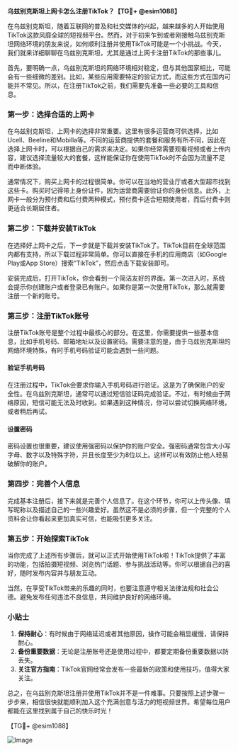 **乌兹别克斯坦上网卡怎么注册TikTok？【TG💪+ @esim1088】**

在乌兹别克斯坦，随着互联网的普及和社交媒体的兴起，越来越多的人开始使用TikTok这款风靡全球的短视频平台。然而，对于初来乍到或者刚接触乌兹别克斯坦网络环境的朋友来说，如何顺利注册并使用TikTok可能是一个小挑战。今天，我们就来详细聊聊在乌兹别克斯坦，尤其是通过上网卡注册TikTok的那些事儿。

首先，要明确一点，乌兹别克斯坦的网络环境相对稳定，但与其他国家相比，可能会有一些细微的差别。比如，某些应用需要特定的验证方式，而这些方式在国内可能并不常见。所以，在注册TikTok之前，我们需要先准备一些必要的工具和信息。

### 第一步：选择合适的上网卡

在乌兹别克斯坦，上网卡的选择非常重要。这里有很多运营商可供选择，比如Ucell、Beeline和Mobilla等。不同的运营商提供的套餐和服务有所不同，因此在选择上网卡时，可以根据自己的需求来决定。如果你经常需要观看视频或者上传内容，建议选择流量较大的套餐，这样能保证你在使用TikTok时不会因为流量不足而中断体验。

通常情况下，购买上网卡的过程很简单。你可以在当地的营业厅或者大型超市找到这些卡。购买时记得带上身份证件，因为运营商需要验证你的身份信息。此外，上网卡一般分为预付费和后付费两种模式，预付费卡适合短期使用者，而后付费卡则更适合长期居住者。

### 第二步：下载并安装TikTok

在选择好上网卡之后，下一步就是下载并安装TikTok了。TikTok目前在全球范围内都有支持，所以下载过程非常简单。你可以直接在手机的应用商店（如Google Play或App Store）搜索“TikTok”，然后点击下载安装即可。

安装完成后，打开TikTok，你会看到一个简洁友好的界面。第一次进入时，系统会提示你创建账户或者登录已有账户。如果你是第一次使用TikTok，那么就需要注册一个新的账号。

### 第三步：注册TikTok账号

注册TikTok账号是整个过程中最核心的部分。在这里，你需要提供一些基本信息，比如手机号码、邮箱地址以及设置密码。需要注意的是，由于乌兹别克斯坦的网络环境特殊，有时手机号码验证可能会遇到一些问题。

#### 验证手机号码

在注册过程中，TikTok会要求你输入手机号码进行验证。这是为了确保账户的安全性。在乌兹别克斯坦，通常可以通过短信验证码完成验证。不过，有时候由于网络原因，短信可能无法及时收到。如果遇到这种情况，你可以尝试切换网络环境，或者稍后再试。

#### 设置密码

密码设置也很重要，建议使用强密码以保护你的账户安全。强密码通常包含大小写字母、数字以及特殊字符，并且长度至少为8位以上。这样可以有效防止他人轻易破解你的账户。

### 第四步：完善个人信息

完成基本注册后，接下来就是完善个人信息了。在这个环节，你可以上传头像、填写昵称以及描述自己的一些兴趣爱好。虽然这不是必须的步骤，但一个完整的个人资料会让你看起来更加真实可信，也能吸引更多关注。

### 第五步：开始探索TikTok

当你完成了上述所有步骤后，就可以正式开始使用TikTok啦！TikTok提供了丰富的功能，包括拍摄短视频、浏览热门话题、参与挑战活动等。你可以根据自己的喜好，随时发布内容并与朋友互动。

当然，在享受TikTok带来的乐趣的同时，也要注意遵守相关法律法规和社会公德。避免发布任何违法不良信息，共同维护良好的网络环境。

### 小贴士

1. **保持耐心**：有时候由于网络延迟或者其他原因，操作可能会稍显缓慢，请保持耐心。
2. **备份重要数据**：无论是注册账号还是使用过程中，都要定期备份重要数据以防丢失。
3. **关注官方指南**：TikTok官网经常会发布一些最新的政策和使用技巧，值得大家关注。

总之，在乌兹别克斯坦注册并使用TikTok并不是一件难事。只要按照上述步骤一步步来，相信很快就能顺利加入这个充满创意与活力的短视频世界。希望每位用户都能在这里找到属于自己的快乐时光！

【TG💪+ @esim1088】

![Image](https://i.postimg.cc/4NQfJmqS/Snipaste-2025-05-13-00-14-12.png)